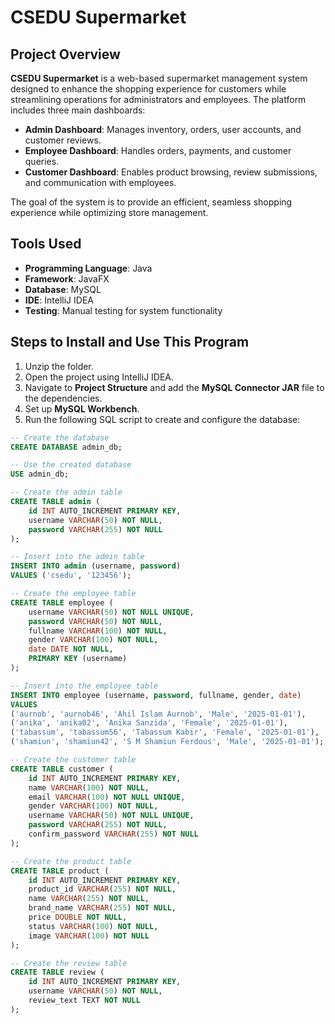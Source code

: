 # CSEDU Supermarket

## Project Overview
**CSEDU Supermarket** is a web-based supermarket management system designed to enhance the shopping experience for customers while streamlining operations for administrators and employees. The platform includes three main dashboards:

- **Admin Dashboard**: Manages inventory, orders, user accounts, and customer reviews.
- **Employee Dashboard**: Handles orders, payments, and customer queries.
- **Customer Dashboard**: Enables product browsing, review submissions, and communication with employees.

The goal of the system is to provide an efficient, seamless shopping experience while optimizing store management.


## **Tools Used**
- **Programming Language**: Java
- **Framework**: JavaFX
- **Database**: MySQL
- **IDE**: IntelliJ IDEA
- **Testing**: Manual testing for system functionality

## Steps to Install and Use This Program

1. Unzip the folder.
2. Open the project using IntelliJ IDEA.
3. Navigate to **Project Structure** and add the **MySQL Connector JAR** file to the dependencies.
4. Set up **MySQL Workbench**.
5. Run the following SQL script to create and configure the database:

```sql
-- Create the database
CREATE DATABASE admin_db;

-- Use the created database
USE admin_db;

-- Create the admin table
CREATE TABLE admin (
    id INT AUTO_INCREMENT PRIMARY KEY,
    username VARCHAR(50) NOT NULL,
    password VARCHAR(255) NOT NULL
);

-- Insert into the admin table
INSERT INTO admin (username, password)
VALUES ('csedu', '123456');

-- Create the employee table
CREATE TABLE employee (
    username VARCHAR(50) NOT NULL UNIQUE,
    password VARCHAR(50) NOT NULL,
    fullname VARCHAR(100) NOT NULL,
    gender VARCHAR(100) NOT NULL,
    date DATE NOT NULL,
    PRIMARY KEY (username)
);

-- Insert into the employee table
INSERT INTO employee (username, password, fullname, gender, date)
VALUES
('aurnob', 'aurnob46', 'Ahil Islam Aurnob', 'Male', '2025-01-01'),
('anika', 'anika02', 'Anika Sanzida', 'Female', '2025-01-01'),
('tabassum', 'tabassum56', 'Tabassum Kabir', 'Female', '2025-01-01'),
('shamiun', 'shamiun42', 'S M Shamiun Ferdous', 'Male', '2025-01-01');

-- Create the customer table
CREATE TABLE customer (
    id INT AUTO_INCREMENT PRIMARY KEY,
    name VARCHAR(100) NOT NULL,
    email VARCHAR(100) NOT NULL UNIQUE,
    gender VARCHAR(100) NOT NULL,
    username VARCHAR(50) NOT NULL UNIQUE,
    password VARCHAR(255) NOT NULL,
    confirm_password VARCHAR(255) NOT NULL
);

-- Create the product table
CREATE TABLE product (
    id INT AUTO_INCREMENT PRIMARY KEY,
    product_id VARCHAR(255) NOT NULL,
    name VARCHAR(255) NOT NULL,
    brand_name VARCHAR(255) NOT NULL,
    price DOUBLE NOT NULL,
    status VARCHAR(100) NOT NULL,
    image VARCHAR(100) NOT NULL
);

-- Create the review table
CREATE TABLE review (
    id INT AUTO_INCREMENT PRIMARY KEY,
    username VARCHAR(50) NOT NULL,
    review_text TEXT NOT NULL
);
```